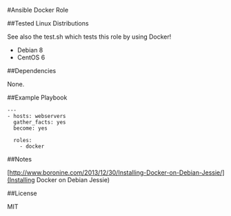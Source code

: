 #Ansible Docker Role

##Tested Linux Distributions

See also the test.sh which tests this role by using Docker!

  - Debian 8
  - CentOS 6

##Dependencies

None.

##Example Playbook

    ---
    - hosts: webservers
      gather_facts: yes
      become: yes

      roles:
        - docker

##Notes

[http://www.boronine.com/2013/12/30/Installing-Docker-on-Debian-Jessie/](Installing Docker on Debian Jessie)

##License

MIT
